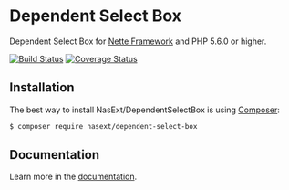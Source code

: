 # Dependent Select Box
Dependent Select Box for [Nette Framework](https://nette.org) and PHP 5.6.0 or higher.

[![Build Status](https://travis-ci.org/NasExt/DependentSelectBox.svg?branch=master)](https://travis-ci.org/NasExt/DependentSelectBox)
[![Coverage Status](https://coveralls.io/repos/github/NasExt/DependentSelectBox/badge.svg?branch=master)](https://coveralls.io/github/NasExt/DependentSelectBox?branch=master)

## Installation
The best way to install NasExt/DependentSelectBox is using [Composer](http://getcomposer.org/):
```sh
$ composer require nasext/dependent-select-box
```


## Documentation
Learn more in the [documentation](https://github.com/NasExt/DependentSelectBox/blob/master/doc/index.md).
